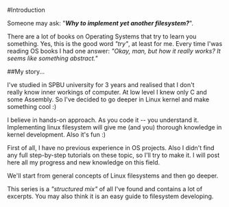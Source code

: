 #Introduction

Someone may ask: "**_Why to implement yet another filesystem?_**".

There are a lot of books on Operating Systems that try to learn you 
something. Yes, this is the good word _"try"_, at least for me. 
Every time I'was reading OS books I had one answer: _"Okay, man, 
but how it really works? It seems like something abstract."_

##My story...

I've studied in SPBU university for 3 years and realised that I don't  
really know inner workings of computer. At low level I knew only C 
and some Assembly. So I've decided to go deeper in Linux kernel and 
make something cool :)

I believe in hands-on approach. As you code it -- you understand it.   
Implementing linux filesystem will give me (and you) thorough 
knowledge in kernel development. Also it's fun :)

First of all, I have no previous experience in OS projects. Also I 
didn't find any full step-by-step tutorials on these topic, so I'll 
try to make it. I will post here all my progress and new knowledge 
on this field.

We'll start from general concepts of Linux filesystems and then go 
deeper.

This series is a *"structured mix"* of all I've found and 
contains a lot of excerpts. You may also think it is an easy guide 
to filesystem developing.


